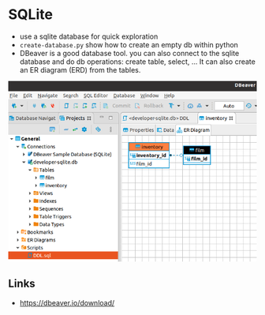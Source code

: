 # SQLite

* use a sqlite database for quick exploration
* `create-database.py` show how to create an empty db within python
* DBeaver is a good database tool. you can also connect to the sqlite database and do db operations: create table, select, ... It can also create an ER diagram (ERD) from the tables.

![dbeaver](dbeaver.png)

## Links
* https://dbeaver.io/download/
